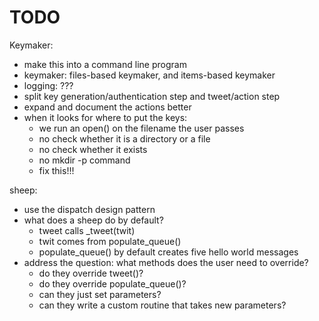 # TODO

Keymaker:
- make this into a command line program
- keymaker: files-based keymaker, and items-based keymaker
- logging: ???
- split key generation/authentication step and tweet/action step
- expand and document the actions better
- when it looks for where to put the keys:
    - we run an open() on the filename the user passes
    - no check whether it is a directory or a file
    - no check whether it exists
    - no mkdir -p command
    - fix this!!!

sheep:
- use the dispatch design pattern 
- what does a sheep do by default?
    - tweet calls _tweet(twit)
    - twit comes from populate_queue()
    - populate_queue() by default creates five hello world messages
- address the question: what methods does the user need to override?
    - do they override tweet()?
    - do they override populate_queue()?
    - can they just set parameters?
    - can they write a custom routine that takes new parameters?



